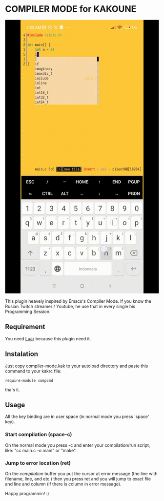 # COMPILER MODE for KAKOUNE

![Demo GIF](demo.gif)

This plugin heavely inspired by Emacs's Compiler Mode. If you know the Rusian Twitch streamer / Youtube, he use that in every single his Programming Session.

## Requirement 

You need [Luar](https://github.com/gustavo-hms/luar) because this plugin need it.
## Instalation

Just copy compiler-mode.kak to your autoload directory and paste this command to your kakrc file:

```text
require-module compcmd
```
tha's it.

## Usage

All the key binding are in user space (in normal mode you press 'space' key).

### Start compilation (space-c)
On the normal mode you press <space>-c and enter your compilation/run script, like: "cc main.c -o main" or "make".

### Jump to error location (ret)
On the *compilation* buffer you put the cursor at error message (the line with filename, line, and etc.) then you press ret and you will jump to exact file and line and column (if there is column in error message).

Happy programmin! :)
